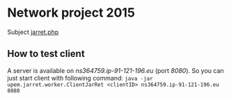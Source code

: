 # Network project 2015

Subject [jarret.php](http://igm.univ-mlv.fr/ens/Master/M1/2014-2015/ProgAppliReseaux/jarret.php "igm.univ-mlv.fr")

## How to test client

A server is available on *ns364759.ip-91-121-196.eu* (port *8080*). So you can just start client with following command:
```java -jar upem.jarret.worker.ClientJarRet <clientID> ns364759.ip-91-121-196.eu 8080```
